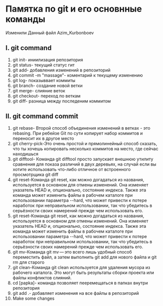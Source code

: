 # Памятка по git и его основнные команды
Изменили Данный файл Azim_Kurbonboev
## I. git command
1. git init- иниилизация репозитория 
2. git status- текущий статус гит
3. git add- добавления изменений в репозиторий 
4. git commit -m "massage"- коментарий к текущему изменению 
5. git log- показыввает коммиты 
6. git branch- создание новой ветки 
7. git merge- слияние веток 
8. git checkout- переход по веткам 
9. git diff- разница между последеним коммитом
## II. git command commit 
1. git rebase- Второй способ объединения изменений в ветках - это rebasing. При ребейзе Git по сути копирует набор коммитов и переносит их в другое место
2. git cherry-pick-Это очень простой и прямолинейный способ сказать, что ты хочешь копировать несколько коммитов на место, где сейчас находишься
3. git difftool- Команда git difftool просто запускает внешнюю утилиту сравнения для показа различий в двух деревьях, на случай если вы хотите использовать что-либо отличное от встроенного просмотрщика git diff
4. git reset-Команда git reset, как можно догадаться из названия, используется в основном для отмены изменений. Она изменяет указатель HEAD и, опционально, состояние индекса. Также эта команда может изменить файлы в рабочем каталоге при использовании параметра --hard, что может привести к потере наработок при неправильном использовании, так что убедитесь в серьёзности своих намерений прежде чем использовать его.
5. git reset-Команда git reset, как можно догадаться из названия, используется в основном для отмены изменений. Она изменяет указатель HEAD и, опционально, состояние индекса. Также эта команда может изменить файлы в рабочем каталоге при использовании параметра --hard, что может привести к потере наработок при неправильном использовании, так что убедитесь в серьёзности своих намерений прежде чем использовать его.
6. git mv-Команда git mv — это всего лишь удобный способ переместить файл, а затем выполнить git add для нового файла и git rm для старого
7. git clean-Команда git clean используется для удаления мусора из рабочего каталога. Это могут быть результаты сборки проекта или файлы конфликтов слияний.
8. cd [papka]- команда позволяет пееремещаться в папках внутри репозитория
9. git add .- добавляет изменения на все файлы в репозиторий
10. Make some changes